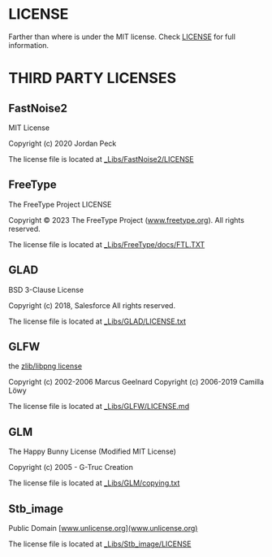 # LICENSE
Farther than where is under the MIT license. Check [LICENSE](LICENSE) for full information.

# THIRD PARTY LICENSES
## FastNoise2
MIT License

Copyright (c) 2020 Jordan Peck

The license file is located at [_Libs/FastNoise2/LICENSE](_Libs/FastNoise2/LICENSE)

## FreeType
The FreeType Project LICENSE

Copyright © 2023 The FreeType Project (www.freetype.org).  All rights reserved.

The license file is located at [_Libs/FreeType/docs/FTL.TXT](_Libs/FreeType/docs/FTL.TXT)

## GLAD
BSD 3-Clause License

Copyright (c) 2018, Salesforce
All rights reserved.

The license file is located at [_Libs/GLAD/LICENSE.txt](_Libs/GLAD/LICENSE.txt)

## GLFW
the [zlib/libpng license](https://www.glfw.org/license.html)

Copyright (c) 2002-2006 Marcus Geelnard
Copyright (c) 2006-2019 Camilla Löwy

The license file is located at [_Libs/GLFW/LICENSE.md](_Libs/GLFW/LICENSE.md)

## GLM
The Happy Bunny License (Modified MIT License)

Copyright (c) 2005 - G-Truc Creation

The license file is located at [_Libs/GLM/copying.txt](_Libs/GLM/copying.txt)

## Stb_image
Public Domain [www.unlicense.org](www.unlicense.org)

The license file is located at [_Libs/Stb_image/LICENSE](_Libs/Stb_image/LICENSE)
